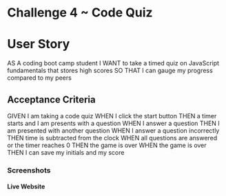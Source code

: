 # Challenge 4 ~ Code Quiz
<h1> User Story </h1>
<p> AS A coding boot camp student
    I WANT to take a timed quiz on JavaScript fundamentals that stores high scores
    SO THAT I can gauge my progress compared to my peers </p>

<h2> Acceptance Criteria </h2> 
<p> GIVEN I am taking a code quiz 
    WHEN I click the start button
    THEN a timer starts and I am presents with a question
    WHEN I answer a question
    THEN I am presented with another question
    WHEN I answer a question incorrectly
    THEN time is subtracted from the clock
    WHEN all questions are answered or the timer reaches 0 
    THEN the game is over
    WHEN the game is over
    THEN I can save my initials and my score

<h3> Screenshots </h3>

<h4> Live Website </h4> 
